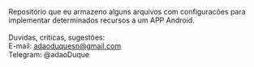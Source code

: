 Repositório que eu armazeno alguns arquivos com configuracões para implementar determinados recursos a um APP Android.
<br>
<br>
Duvidas, criticas, sugestões:<br>
E-mail: adaoduquesn@gmail.com<br>
Telegram: @adaoDuque <br>
